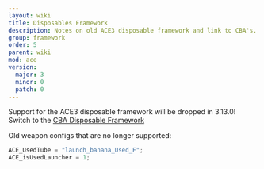 ```yaml
---
layout: wiki
title: Disposables Framework
description: Notes on old ACE3 disposable framework and link to CBA's.
group: framework
order: 5
parent: wiki
mod: ace
version:
  major: 3
  minor: 0
  patch: 0
---
```


Support for the ACE3 disposable framework will be dropped in 3.13.0!
Switch to the [CBA Disposable Framework](https://github.com/CBATeam/CBA_A3/wiki/Disposable-Launchers)

Old weapon configs that are no longer supported:
```cpp
ACE_UsedTube = "launch_banana_Used_F";
ACE_isUsedLauncher = 1;
```
